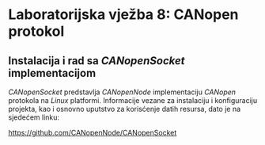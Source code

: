 # Laboratorijska vježba 8: CANopen protokol #

## Instalacija i rad sa *CANopenSocket* implementacijom

*CANopenSocket* predstavlja *CANopenNode* implementaciju *CANopen* protokola na *Linux* platformi. Informacije vezane za instalaciju i konfiguraciju projekta, kao i osnovno uputstvo za korisćenje datih resursa, dato je na sjedećem linku:

https://github.com/CANopenNode/CANopenSocket
